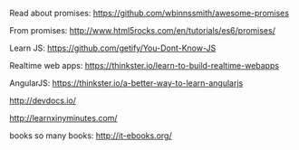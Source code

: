 Read about promises:
https://github.com/wbinnssmith/awesome-promises

From promises:
http://www.html5rocks.com/en/tutorials/es6/promises/

Learn JS:
https://github.com/getify/You-Dont-Know-JS

Realtime web apps:
https://thinkster.io/learn-to-build-realtime-webapps

AngularJS:
https://thinkster.io/a-better-way-to-learn-angularjs

http://devdocs.io/

http://learnxinyminutes.com/

books so many books:
http://it-ebooks.org/
